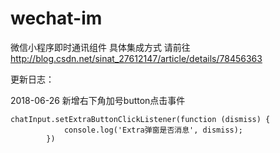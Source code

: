 # wechat-im
微信小程序即时通讯组件
具体集成方式 请前往 http://blog.csdn.net/sinat_27612147/article/details/78456363

更新日志：

2018-06-26
新增右下角加号button点击事件
```
chatInput.setExtraButtonClickListener(function (dismiss) {
            console.log('Extra弹窗是否消息', dismiss);
        })
```
